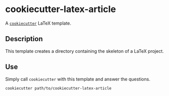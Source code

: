 cookiecutter-latex-article
==========================
A [`cookiecutter`](https://github.com/audreyr/cookiecutter) LaTeX template.

Description
-----------
This template creates a directory containing the skeleton of a LaTeX project.

Use
---
Simply call `cookiecutter` with this template and answer the questions.

```
cookiecutter path/to/cookiecutter-latex-article
```
